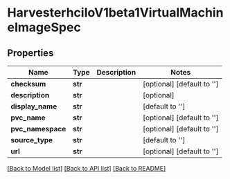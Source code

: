 # HarvesterhciIoV1beta1VirtualMachineImageSpec

## Properties
Name | Type | Description | Notes
------------ | ------------- | ------------- | -------------
**checksum** | **str** |  | [optional] [default to '']
**description** | **str** |  | [optional] 
**display_name** | **str** |  | [default to '']
**pvc_name** | **str** |  | [optional] [default to '']
**pvc_namespace** | **str** |  | [optional] [default to '']
**source_type** | **str** |  | [default to '']
**url** | **str** |  | [optional] [default to '']

[[Back to Model list]](../README.md#documentation-for-models) [[Back to API list]](../README.md#documentation-for-api-endpoints) [[Back to README]](../README.md)


